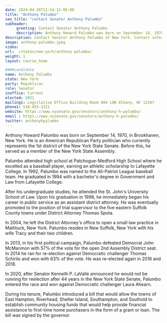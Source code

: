 ```yaml
---
date: 2024-04-26T11:54:12-05:00
title: "Anthony Palumbo"
seo_title: "contact Senator Anthony Palumbo"
subheader:
     greeting: Contact Senator Anthony Palumbo
     description: Anthony Howard Palumbo was born on September 14, 1970, in Brookhaven, New York. He is an American Republican Party politician who currently represents the 1st district of the New York State Senate. Before this, he served as a member of the New York State Assembly.
description: Contact Senator Anthony Palumbo of New York. Contact information for Anthony Palumbo includes email address, phone number, and mailing address.
image: anthony-palumbo.jpeg
video:
url:  /states/new-york/anthony-palumbo/
weight: 1
layout: course_home

####candidate
name: Anthony Palumbo
state: New York
party: Republican
role: Senator
inoffice: Current
elected: 2021
mailing1: Legislative Office Building Room 604 LOB Albany, NY 12247
phone1: 518-455-3121
website: https://www.nysenate.gov/senators/anthony-h-palumbo/
email : https://www.nysenate.gov/senators/anthony-h-palumbo/
twitter: anthonyhpalumbo
---
```

Anthony Howard Palumbo was born on September 14, 1970, in Brookhaven, New York. He is an American Republican Party politician who currently represents the 1st district of the New York State Senate. Before this, he served as a member of the New York State Assembly.

Palumbo attended high school at Patchogue-Medford High School where he excelled as a baseball player, earning an athletic scholarship to Lafayette College. In 1992, Palumbo was named to the All-Patriot League baseball team. He graduated in 1994 with a bachelor's degree in Government and Law from Lafayette College.

After his undergraduate studies, he attended the St. John's University School of Law. Upon his graduation in 1998, he immediately began his career in public service as an assistant district attorney. He was eventually promoted to the position of trial supervisor to the five eastern Suffolk County towns under District Attorney Thomas Spota.

In 2004, he left the District Attorney's office to open a small law practice in Mattituck, New York. Palumbo resides in New Suffolk, New York with his wife Tracy and their two children.

In 2013, in his first political campaign, Palumbo defeated Democrat John McManmon with 57% of the vote for the open 2nd Assembly District seat. In 2014 he ran for re-election against Democratic challenger Thomas Schirilo and won with 63% of the vote. He was re-elected again in 2016 and 2018.

In 2020, after Senator Kenneth P. LaValle announced he would not be running for reelection after 44 years in the New York State Senate, Palumbo entered the race and won against Democratic challenger Laura Ahearn.

During his tenure, Palumbo introduced a bill that would allow the towns of East Hampton, Riverhead, Shelter Island, Southampton, and Southold to establish community housing funds that would help provide financial assistance to first-time home purchasers in the form of a grant or loan. The bill was signed by the governor.
